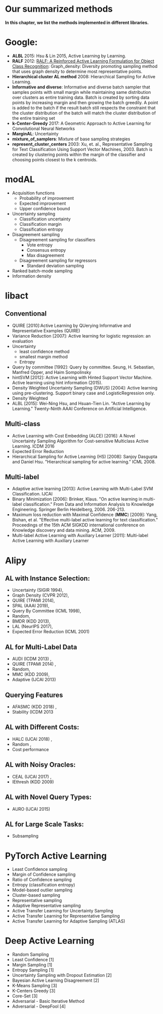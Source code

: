 # Our summarized methods

**In this chapter, we list the methods implemented in different libraries.**

# Google:
- **ALBL** 2015: Hsu & Lin 2015, Active Learning by Learning. 
- **RALF** 2012: [RALF: A Reinforced Active Learning Formulation for Object Class Recognition](https://www.mpi-inf.mpg.de/fileadmin/inf/d2/Research_projects_files/EbertCVPR2012.pdf): Graph_density: Diversity promoting sampling method that uses graph density to determine most representative points.
- **Hierarchical cluster AL method** 2008: Hierarchical Sampling for Active Learning.
- **Informative and diverse**: Informative and diverse batch sampler that samples points with small margin while maintaining same distribution over clusters as entire training data. Batch is created by sorting data points by increasing margin and then growing the batch greedily.  A point is added to the batch if the result batch still respects the constraint that the cluster distribution of the batch will match the cluster distribution of the entire training set
- **k-Center-Greedy** 2017: A Geometric Approach to Active Learning for Convolutional Neural Networks 
- **MarginAL**: Uncertainty
- **mixture_of_samplers**: Mixture of base sampling strategies
- **represent_cluster_centers** 2003: Xu, et. al., Representative Sampling for Text Classification Using Support Vector Machines, 2003. Batch is created by clustering points within the margin of the classifier and choosing points closest to the k centroids.

# modAL
- Acquisition functions
  - Probability of improvement
  - Expected improvement
  - Upper confidence bound
- Uncertainty sampling
  - Classification uncertainty
  - Classification margin
  - Classification entropy
- Disagreement sampling
  - Disagreement sampling for classifiers
    - Vote entropy
    - Consensus entropy
    - Max disagreement
  - Disagreement sampling for regressors
    - Standard deviation sampling
- Ranked batch-mode sampling
- Information density

# libact

## Conventional
- QUIRE [2010]:Active Learning by QUerying Informative and Representative Examples (QUIRE)
- Variance Reduction [2007]: Active learning for logistic regression: an evaluation
- Uncertainty
  - least confidence method 
  - smallest margin method 
  - Entropy
- Query by committee [1992]: Query by committee. Seung, H. Sebastian, Manfred Opper, and Haim Sompolinsky
- hintSVM [2012]: Active Learning with Hinted Support Vector Machine. Active learning
           using hint information (2015).
- Density Weighted Uncertainty Sampling (DWUS) [2004]: Active learning using pre-clustering. Support binary case and LogisticRegression only.
- Density Weighted
- ALBL [2015]: Wei-Ning Hsu, and Hsuan-Tien Lin. "Active Learning by Learning." Twenty-Ninth AAAI Conference on Artificial Intelligence.

## Multi-class
- Active Learning with Cost Embedding (ALCE) [2016]: A Novel Uncertainty Sampling Algorithm for Cost-sensitive Multiclass Active Learning. ICDM 2016
- Expected Error Reduction
- Hierarchical Sampling for Active Learning (HS) [2008]: Sanjoy Dasgupta and Daniel Hsu. "Hierarchical sampling for active learning." ICML 2008.

## Multi-label
- Adaptive active learning [2013]: Active Learning with Multi-Label SVM Classification. IJCAI
- Binary Minimization [2006]: Brinker, Klaus. "On active learning in multi-label classification." From Data and Information Analysis to Knowledge Engineering. Springer Berlin Heidelberg, 2006. 206-213.
- Maximum loss reduction with Maximal Confidence (**MMC**) [2009]: Yang, Bishan, et al. "Effective multi-label active learning for text classification." Proceedings of the 15th ACM SIGKDD international conference on Knowledge discovery and data mining. ACM, 2009.
- Multi-label Active Learning with Auxiliary Learner [2011]: Multi-label Active Learning with Auxiliary Learner

# Alipy 

## AL with Instance Selection:
- Uncertainty (SIGIR 1994), 
- Graph Density (CVPR 2012), 
- QUIRE (TPAMI 2014), 
- SPAL (AAAI 2019), 
- Query By Committee (ICML 1998), 
- Random, 
- BMDR (KDD 2013), 
- LAL (NeurIPS 2017), 
- Expected Error Reduction (ICML 2001)

## AL for Multi-Label Data
- AUDI (ICDM 2013) , 
- QUIRE (TPAMI 2014) , 
- Random, 
- MMC (KDD 2009), 
- Adaptive (IJCAI 2013)

## Querying Features
- AFASMC (KDD 2018) , 
- Stability (ICDM 2013

## AL with Different Costs: 
- HALC (IJCAI 2018) , 
- Random , 
- Cost performance

## AL with Noisy Oracles: 
- CEAL (IJCAI 2017) , 
- IEthresh (KDD 2009)

## AL with Novel Query Types: 
- AURO (IJCAI 2015)

## AL for Large Scale Tasks: 
- Subsampling


# PyTorch Active Learning

- Least Confidence sampling
- Margin of Confidence sampling
- Ratio of Confidence sampling
- Entropy (classification entropy)
- Model-based outlier sampling
- Cluster-based sampling
- Representative sampling
- Adaptive Representative sampling
- Active Transfer Learning for Uncertainty Sampling
- Active Transfer Learning for Representative Sampling
- Active Transfer Learning for Adaptive Sampling (ATLAS)

# Deep Active Learning

- Random Sampling
- Least Confidence [1]
- Margin Sampling [1]
- Entropy Sampling [1]
- Uncertainty Sampling with Dropout Estimation [2]
- Bayesian Active Learning Disagreement [2]
- K-Means Sampling [3]
- K-Centers Greedy [3]
- Core-Set [3]
- Adversarial - Basic Iterative Method
- Adversarial - DeepFool [4]